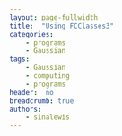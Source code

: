 ```yaml
---
layout: page-fullwidth
title:  "Using FCClasses3"
categories:
    - programs
    - Gaussian
tags:
    - Gaussian
    - computing
    - programs
header:  no
breadcrumb: true
authors:
    - sinalewis
---
```

